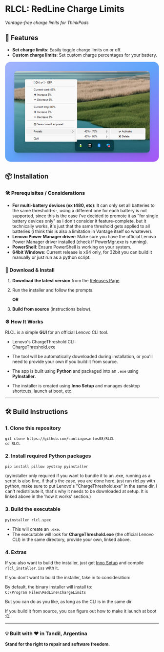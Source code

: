 # RLCL: **RedLine Charge Limits**  
*Vantage-free charge limits for ThinkPads*

## 🚀 Features
- **Set charge limits**: Easily toggle charge limits on or off.
- **Custom charge limits**: Set custom charge percentages for your battery.

![alt text](https://raw.githubusercontent.com/santiagosantos08/RLCL/refs/heads/main/readme_screenshot.png "screenshot of RLCL")

## 📦 Installation

### 🛠️ Prerequisites / Considerations
- **For multi-battery devices (ex t480, etc)**: It can only set all batteries to the same threshold-s-, using a different one for each battery is not supported, since this is the case i've decided to promote it as "for single battery devices only" as i don't consider it feature-complete, but it technically works, it's just that the same threshold gets applied to all batteries (i think this is also a limitation in Vantage itself so whatever).
- **Lenovo Power Manager driver**: Make sure you have the official Lenovo Power Manager driver installed (check if PowerMgr.exe is running).
- **PowerShell**: Ensure PowerShell is working on your system.
- **64bit Windows**: Current release is x64 only, for 32bit you can build it manually or just run as a python script.

### 🔽 Download & Install

1. **Download the latest version** from the [Releases Page](https://github.com/santiagosantos08/RLCL/releases/).
2. Run the installer and follow the prompts.

   **OR**

3. **Build from source** (instructions below).

### ⚙️ How It Works

RLCL is a simple **GUI** for an official Lenovo CLI tool.

- Lenovo's ChargeThreshold CLI:  
  [ChargeThreshold.exe](https://download.lenovo.com/pccbbs//thinkvantage_en/metroapps/Vantage/ChargeThreshold/ChargeThreshold.exe)

- The tool will be automatically downloaded during installation, or you'll need to provide your own if you build it from source.

- The app is built using **Python** and packaged into an `.exe` using **PyInstaller**.

- The installer is created using **Inno Setup** and manages desktop shortcuts, launch at boot, etc.

---

## 🛠️ Build Instructions

### 1. Clone this repository
```
git clone https://github.com/santiagosantos08/RLCL
cd RLCL
```
### 2. Install required Python packages
```
pip install pillow pystray pyinstaller
```
(pyinstaller only required if you want to bundle it to an .exe, running as a script is also fine, if that's the case, you are done here, just run rlcl.py with python, make sure to put Lenovo's "ChargeThreshold.exe" in the same dir, i can't redistribute it, that's why it needs to be downloaded at setup. It is linked above in the 'how it works' section.)
### 3. Build the executable
```
pyinstaller rlcl.spec
```
- This will create an `.exe`.
- The executable will look for **ChargeThreshold.exe** (the official Lenovo CLI) in the same directory, provide your own, linked above.

### 4. Extras
If you also want to build the installer, just get [Inno Setup](https://jrsoftware.org/isinfo.php) and compile `rlcl_installer.iss` with it.

If you don't want to build the installer, take in to consideration:

By default, the binary installer will install to:  
`C:\Program Files\RedLine\ChargeLimits`

But you can do as you like, as long as the CLI is in the same dir.

If you build it from source, you can figure out how to make it launch at boot :D.

---

### 💡 Built with ❤️ in Tandil, Argentina  
**Stand for the right to repair and software freedom.**
